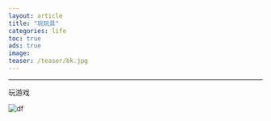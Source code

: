 ```yaml
---
layout: article
title: "玩玩具"
categories: life
toc: true
ads: true
image:
teaser: /teaser/bk.jpg
---
```


---

玩游戏

![df](https://github.com/storage201602/storage201602/blob/master/chenyifan2016/_posts/life/2016-08-08-1627life.md/IMG_20160501_163239.jpg?raw=true)

